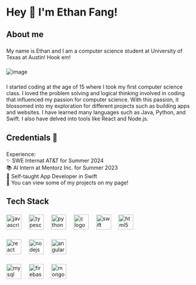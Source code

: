 <h1 align="left">Hey 👋 I'm Ethan Fang!</h1>

###

<h2 align="left">About me</h2>

###

<p align="left">My name is Ethan and I am a computer science student at University of Texas at Austin! Hook em!</p>

###

![image](https://github.com/efang12-stack/efang12-stack/assets/122645724/11317db2-982c-47c2-aa1f-a74e9d9e6789)


###

<p align="left">I started coding at the age of 15 where I took my first computer science class. I loved the problem solving and logical thinking involved in coding that influenced my passion for computer science. With this passion, it blossomed into my exploration for different projects such as building apps and websites. I have learned many languages such as Java, Python, and Swift. I also have delved into tools like React and Node.js.</p>

###

<h2 align="left">Credentials 🎯</h2>

###

<p align="left">Experience:<br>✨  SWE Internat AT&T for Summer 2024<br>📚 AI Intern at Mentorz Inc. for Summer 2023<br>🎯 Self-taught App Developer in Swift<br>🎲 You can view some of my projects on my page!</p>

###

<h2 align="left">Tech Stack</h2>

###

<div align="left">
  <img src="https://cdn.jsdelivr.net/gh/devicons/devicon/icons/javascript/javascript-original.svg" height="40" alt="javascript logo"  />
  <img width="12" />
  <img src="https://cdn.jsdelivr.net/gh/devicons/devicon/icons/typescript/typescript-original.svg" height="40" alt="typescript logo"  />
  <img width="12" />
  <img src="https://cdn.jsdelivr.net/gh/devicons/devicon/icons/python/python-original.svg" height="40" alt="python logo"  />
  <img width="12" />
  <img src="https://cdn.jsdelivr.net/gh/devicons/devicon/icons/c/c-original.svg" height="40" alt="c logo"  />
  <img width="12" />
  <img src="https://cdn.jsdelivr.net/gh/devicons/devicon/icons/swift/swift-original.svg" height="40" alt="swift logo"  />
  <img width="12" />
  <img src="https://cdn.jsdelivr.net/gh/devicons/devicon/icons/html5/html5-original.svg" height="40" alt="html5 logo"  />
</div>

###

<div align="left">
  <img src="https://cdn.jsdelivr.net/gh/devicons/devicon/icons/react/react-original.svg" height="40" alt="react logo"  />
  <img width="12" />
  <img src="https://cdn.jsdelivr.net/gh/devicons/devicon/icons/nodejs/nodejs-original.svg" height="40" alt="nodejs logo"  />
  <img width="12" />
  <img src="https://cdn.jsdelivr.net/gh/devicons/devicon/icons/angularjs/angularjs-original.svg" height="40" alt="angularjs logo"  />
</div>

###

<div align="left">
  <img src="https://cdn.jsdelivr.net/gh/devicons/devicon/icons/mysql/mysql-original.svg" height="40" alt="mysql logo"  />
  <img width="12" />
  <img src="https://cdn.jsdelivr.net/gh/devicons/devicon/icons/firebase/firebase-plain.svg" height="40" alt="firebase logo"  />
  <img width="12" />
  <img src="https://cdn.jsdelivr.net/gh/devicons/devicon/icons/mongodb/mongodb-original.svg" height="40" alt="mongodb logo"  />
</div>

###

